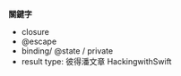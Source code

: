 **關鍵字**
- closure
- @escape
- binding/ @state / private
- result type: [](https://medium.com/%E5%BD%BC%E5%BE%97%E6%BD%98%E7%9A%84-swift-ios-app-%E9%96%8B%E7%99%BC%E5%95%8F%E9%A1%8C%E8%A7%A3%E7%AD%94%E9%9B%86/%E6%88%90%E5%8A%9F%E5%92%8C%E5%A4%B1%E6%95%97%E4%BA%8C%E6%93%87%E4%B8%80%E7%9A%84-result-type-e234c6fccc9c)彼得潘文章 [](https://www.hackingwithswift.com/books/ios-swiftui/understanding-swifts-result-type)HackingwithSwift
